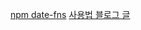 [npm date-fns](https://www.npmjs.com/package/date-fns)
[사용법 블로그 글](https://jsikim1.tistory.com/197)
